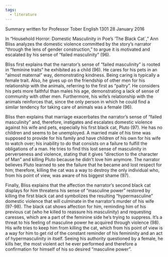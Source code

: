 ```yaml
---
tags:
  - literature
---
```

Summary written for Professor Tober English 1301 28 January 2016

In “Household Horror: Domestic Masculinity in Poe’s ‘The Black Cat´,” Ann Bliss analyzes the domestic violence committed by the story’s narrator “through the lens of gender construction,” to argue it is motivated and escalated by his sense of “failed masculinity” (96).

Bliss first explains that the narrator’s sense of “failed masculinity” is rooted in “feminine traits” he exhibited as a child (96). He cares for his pets in an “almost maternal” way, demonstrating kindness. Being caring is typically a female trait. Also, he gives up on the friendship of other men for his relationship with the animals, referring to the first as “paltry”. He considers his pets more faithful than males his age, demonstrating a lack of sense of community with other men. Furthermore, his wife’s relationship with the animals reinforces that, since the only person in which he could find a similar tendency for taking care of animals was a female (96).

Bliss then explains that marriage exacerbates the narrator’s sense of “failed masculinity” and, therefore, instigates and escalates domestic violence against his wife and pets, especially his first black cat, Pluto (97). He has no children and seems to be unemployed. A married male of his time was supposed to provide for his family and have children of his own for his wife to watch over; his inability to do that consists on a failure to fulfill the obligations of a man. He tries to find this lost sense of masculinity in perverseness and violence, stating that it gives “direction to the character of Man” and killing Pluto because he didn’t love him anymore. The narrator believes Pluto learned to see the failure that he became and lost respect for him; therefore, killing the cat was a way to destroy the only individual who, from his point of view, was aware of his biggest shame (97).

Finally, Bliss explains that the affection the narrator’s second black cat displays for him threatens his sense of “masculine power” restored by killing the first black cat and symbolizes the resulting “hypermasculine” domestic violence that will culminate in the narrator’s murder of his wife (97-98). The black cat shows affection for him, reminding him of his previous cat (who he killed to reassure his masculinity) and requesting caresses, which are a part of the feminine side he’s trying to suppress. It’s a threat to his feeling of masculine power he acquired through violence (98). His wife tries to keep him from killing the cat, which from his point of view is a way for him to get rid of the constant reminder of his femininity and an act of hypermasculinity in itself. Seeing his authority questioned by a female, he kills her, the most violent act he ever performed and therefore a confirmation for himself of his so desired “masculine power”.
